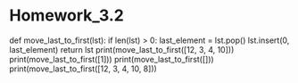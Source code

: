 # Homework_3.2

def move_last_to_first(lst):
    if len(lst) > 0:
        last_element = lst.pop()
        lst.insert(0, last_element)
    return lst
print(move_last_to_first([12, 3, 4, 10]))
print(move_last_to_first([1]))
print(move_last_to_first([]))
print(move_last_to_first([12, 3, 4, 10, 8]))

